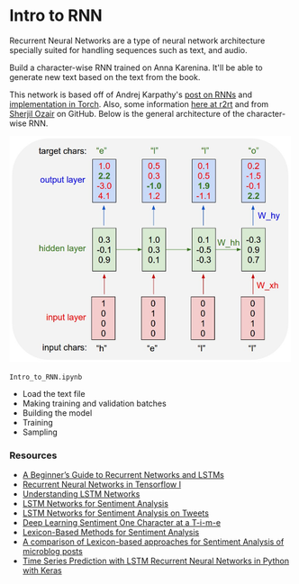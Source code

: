 # Intro to RNN

Recurrent Neural Networks are a type of neural network architecture specially suited for handling sequences such as text, and audio. 

Build a character-wise RNN trained on Anna Karenina. It'll be able to generate new text based on the text from the book.

This network is based off of Andrej Karpathy's [post on RNNs](http://karpathy.github.io/2015/05/21/rnn-effectiveness/) and [implementation in Torch](https://github.com/karpathy/char-rnn). Also, some information [here at r2rt](http://r2rt.com/recurrent-neural-networks-in-tensorflow-ii.html) and from [Sherjil Ozair](https://github.com/sherjilozair/char-rnn-tensorflow) on GitHub. Below is the general architecture of the character-wise RNN.

<img src="charseq.jpeg" width="500">

`Intro_to_RNN.ipynb`
* Load the text file
* Making training and validation batches
* Building the model
* Training
* Sampling


### Resources
* [A Beginner’s Guide to Recurrent Networks and LSTMs](https://deeplearning4j.org/lstm.html)
* [Recurrent Neural Networks in Tensorflow I](http://r2rt.com/recurrent-neural-networks-in-tensorflow-i.html)
* [Understanding LSTM Networks](http://colah.github.io/posts/2015-08-Understanding-LSTMs/)
* [LSTM Networks for Sentiment Analysis](http://deeplearning.net/tutorial/lstm.html)
* [LSTM Networks for Sentiment Analysis on Tweets](http://k8si.github.io/2016/01/28/lstm-networks-for-sentiment-analysis-on-tweets.html)
* [Deep Learning Sentiment One Character at a T-i-m-e](https://gab41.lab41.org/deep-learning-sentiment-one-character-at-a-t-i-m-e-6cd96e4f780d#.9luqnhbfa)
* [Lexicon-Based Methods for Sentiment Analysis](https://www.aclweb.org/anthology/J/J11/J11-2001.pdf)
* [A comparison of Lexicon-based approaches for Sentiment Analysis of microblog posts](http://ceur-ws.org/Vol-1314/paper-06.pdf)
* [Time Series Prediction with LSTM Recurrent Neural Networks in Python with Keras](http://machinelearningmastery.com/time-series-prediction-lstm-recurrent-neural-networks-python-keras/)
